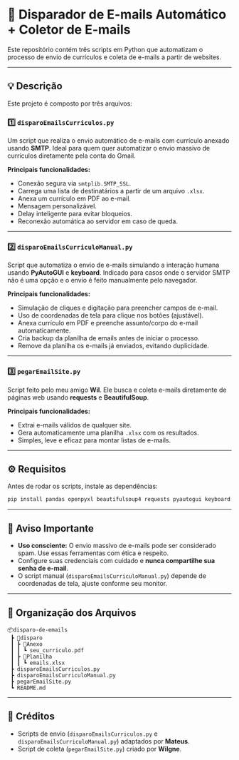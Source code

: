 # 📧 Disparador de E-mails Automático + Coletor de E-mails

Este repositório contém três scripts em Python que automatizam o processo de envio de currículos e coleta de e-mails a partir de websites.

---

## 💡 Descrição

Este projeto é composto por três arquivos:

### 1️⃣ `disparoEmailsCurriculos.py`

Um script que realiza o envio automático de e-mails com currículo anexado usando **SMTP**. Ideal para quem quer automatizar o envio massivo de currículos diretamente pela conta do Gmail.

**Principais funcionalidades:**
- Conexão segura via `smtplib.SMTP_SSL`.
- Carrega uma lista de destinatários a partir de um arquivo `.xlsx`.
- Anexa um currículo em PDF ao e-mail.
- Mensagem personalizável.
- Delay inteligente para evitar bloqueios.
- Reconexão automática ao servidor em caso de queda.

---

### 2️⃣ `disparoEmailsCurriculoManual.py`

Script que automatiza o envio de e-mails simulando a interação humana usando **PyAutoGUI** e **keyboard**. Indicado para casos onde o servidor SMTP não é uma opção e o envio é feito manualmente pelo navegador.

**Principais funcionalidades:**
- Simulação de cliques e digitação para preencher campos de e-mail.
- Uso de coordenadas de tela para clique nos botões (ajustável).
- Anexa currículo em PDF e preenche assunto/corpo do e-mail automaticamente.
- Cria backup da planilha de emails antes de iniciar o processo.
- Remove da planilha os e-mails já enviados, evitando duplicidade.

---

### 3️⃣ `pegarEmailSite.py`

Script feito pelo meu amigo **Wil**. Ele busca e coleta e-mails diretamente de páginas web usando **requests** e **BeautifulSoup**.

**Principais funcionalidades:**
- Extrai e-mails válidos de qualquer site.
- Gera automaticamente uma planilha `.xlsx` com os resultados.
- Simples, leve e eficaz para montar listas de e-mails.

---

## ⚙️ Requisitos

Antes de rodar os scripts, instale as dependências:

```bash
pip install pandas openpyxl beautifulsoup4 requests pyautogui keyboard
```

---

## 🚨 Aviso Importante
- **Uso consciente:** O envio massivo de e-mails pode ser considerado spam. Use essas ferramentas com ética e respeito.
- Configure suas credenciais com cuidado e **nunca compartilhe sua senha de e-mail**.
- O script manual (`disparoEmailsCurriculoManual.py`) depende de coordenadas de tela, ajuste conforme seu monitor.

---

## 📂 Organização dos Arquivos

```
📦disparo-de-emails
 ┣ 📂disparo
 ┃ ┣ 📂Anexo
 ┃ ┃ ┗ seu_curriculo.pdf
 ┃ ┣ 📂Planilha
 ┃ ┃ ┗ emails.xlsx
 ┣ disparoEmailsCurriculos.py
 ┣ disparoEmailsCurriculoManual.py
 ┣ pegarEmailSite.py
 ┗ README.md
```

---

## 🤝 Créditos

- Scripts de envio (`disparoEmailsCurriculos.py` e `disparoEmailsCurriculoManual.py`) adaptados por **Mateus**.
- Script de coleta (`pegarEmailSite.py`) criado por **Wilgne**.

